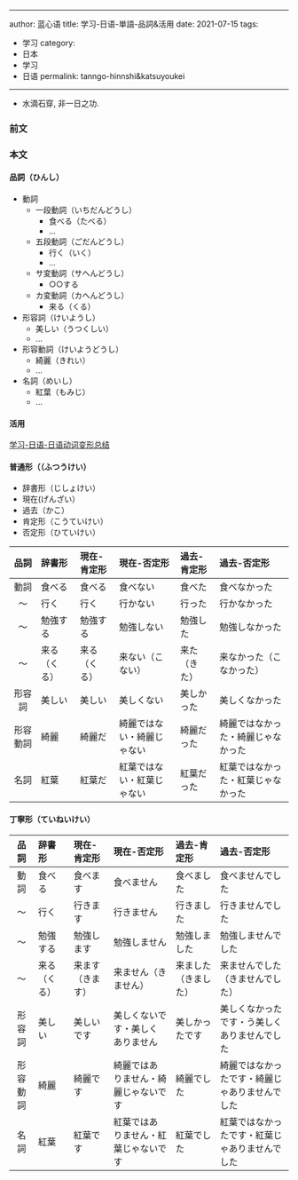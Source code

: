 
---
author: 蓝心语
title: 学习-日语-単語-品詞&活用
date: 2021-07-15
tags:
- 学习
category: 
- 日本
- 学习
- 日语
permalink: tanngo-hinnshi&katsuyoukei
---
- 水滴石穿, 非一日之功.
<!-- more -->

### 前文

### 本文
#### 品詞（ひんし）
- 動詞
	- 一段動詞（いちだんどうし）
		- 食べる（たべる）
		- ...
	- 五段動詞（ごだんどうし）
		- 行く（いく）
		- ...
	- サ変動詞（サへんどうし）
		- ○○する
	- カ変動詞（カへんどうし）
		- 来る（くる）
- 形容詞（けいようし）
	- 美しい（うつくしい）
	- ...
- 形容動詞（けいようどうし）
	- 綺麗（きれい）
	- ...
- 名詞（めいし）
	- 紅葉（もみじ）
	- ...

#### 活用
[学习-日语-日语动词变形总结](./2020-11-29.nihonngo-hennkei.md)

#### 普通形（（ふつうけい）
- 辞書形（じしょけい）
- 現在(げんざい）
- 過去（かこ）
- 肯定形（こうていけい）
- 否定形（ひていけい）

|   品詞   |    辞書形    | 現在-肯定形  |        現在-否定形         | 過去-肯定形  |            過去-否定形             |
| :------: | :----------- | :----------- | :------------------------- | :----------- | :--------------------------------- |
|   動詞   | 食べる       | 食べる       | 食べない                   | 食べた       | 食べなかった                       |
|    〜    | 行く         | 行く         | 行かない                   | 行った       | 行かなかった                       |
|    〜    | 勉強する     | 勉強する     | 勉強しない                 | 勉強した     | 勉強しなかった                     |
|    〜    | 来る（くる） | 来る（くる） | 来ない（こない）           | 来た（きた） | 来なかった（こなかった）           |
|  形容詞  | 美しい       | 美しい       | 美しくない                 | 美しかった   | 美しくなかった                     |
| 形容動詞 | 綺麗         | 綺麗だ       | 綺麗ではない・綺麗じゃない | 綺麗だった   | 綺麗ではなかった・綺麗じゃなかった |
|   名詞   | 紅葉         | 紅葉だ       | 紅葉ではない・紅葉じゃない | 紅葉だった   | 紅葉ではなかった・紅葉じゃなかった |

#### 丁寧形（ていねいけい）
|   品詞   |    辞書形    |   現在-肯定形    |             現在-否定形              |     過去-肯定形      |                  過去-否定形                   |
| :------: | :----------- | :--------------- | :----------------------------------- | :------------------- | :--------------------------------------------- |
|   動詞   | 食べる       | 食べます         | 食べません                           | 食べました           | 食べませんでした                               |
|    〜    | 行く         | 行きます         | 行きません                           | 行きました           | 行きませんでした                               |
|    〜    | 勉強する     | 勉強します       | 勉強しません                         | 勉強しました         | 勉強しませんでした                             |
|    〜    | 来る（くる） | 来ます（きます） | 来ません（きません）                 | 来ました（きました） | 来ませんでした（きませんでした）               |
|  形容詞  | 美しい       | 美しいです       | 美しくないです・美しくありません     | 美しかったです       | 美しくなかったです・う美しくありませんでした   |
| 形容動詞 | 綺麗         | 綺麗です         | 綺麗ではありません・綺麗じゃないです | 綺麗でした           | 綺麗ではなかったです・綺麗じゃありませんでした |
|   名詞   | 紅葉         | 紅葉です         | 紅葉ではありません・紅葉じゃないです | 紅葉でした           | 紅葉ではなかったです・紅葉じゃありませんでした |


